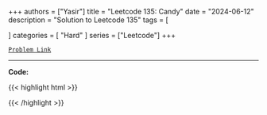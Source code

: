 
+++
authors = ["Yasir"]
title = "Leetcode 135: Candy"
date = "2024-06-12"
description = "Solution to Leetcode 135"
tags = [
    
]
categories = [
    "Hard"
]
series = ["Leetcode"]
+++



[`Problem Link`](https://leetcode.com/problems/candy/description/)

---

**Code:**

{{< highlight html >}}

{{< /highlight >}}

